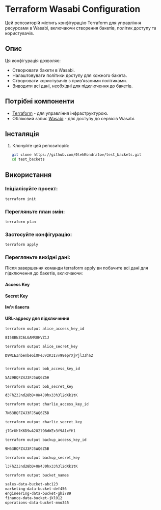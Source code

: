 # Terraform Wasabi Configuration

Цей репозиторій містить конфігурацію Terraform для управління ресурсами в Wasabi, включаючи створення бакетів, політик доступу та користувачів.

## Опис

Ця конфігурація дозволяє:
- Створювати бакети в Wasabi.
- Налаштовувати політики доступу для кожного бакета.
- Створювати користувачів з прив’язаними політиками.
- Виводити всі дані, необхідні для підключення до бакетів.

## Потрібні компоненти

- [Terraform](https://www.terraform.io/downloads.html) - для управління інфраструктурою.
- Обліковий запис [Wasabi](https://wasabi.com/) - для доступу до сервісів Wasabi.

## Інсталяція

1. Клонуйте цей репозиторій:

```bash
   git clone https://github.com/0lehKondratov/test_backets.git
   cd test_backets
```

## Використання
### Ініціалізуйте проект:

```bash
terraform init
```

### Перегляньте план змін:

```bash
terraform plan
```

### Застосуйте конфігурацію:

```bash
terraform apply
```

### Перегляньте вихідні дані:

Після завершення команди terraform apply ви побачите всі дані для підключення до бакетів, включаючи:

#### Access Key

#### Secret Key

#### Ім'я бакета

#### URL-адресу для підключення

```bash
terraform output alice_access_key_id

8I58BNZC6LGAMR0HVZ1J
```

```bash
terraform output alice_secret_key

D9WIEZnbenbeGiOPeJvzK3Ivv98eprXjPjl3Jha2
```

```bash

terraform output bob_access_key_id

5A29BQFZ4J3FJ5WQ6Z5H
```

```bash
terraform output bob_secret_key

d3FhZ3Jnd28bD+0W4J0hx33h3l2dXk1tK
```

```bash
terraform output charlie_access_key_id

7N63BQFZ4J3FJ5WQ6Z5D
```

```bash
terraform output charlie_secret_key

j7GrUhlK6D9wA2O2l98dWZx3f9A1xYH1
```

```bash
terraform output backup_access_key_id

9H63BQFZ4J3FJ5WQ6Z5B
```

```bash
terraform output backup_secret_key

l3FhZ3Jnd28bD+0W4J0hx33h3l2dXk1tK
```

```bash
terraform output bucket_names

sales-data-bucket-abc123
marketing-data-bucket-def456
engineering-data-bucket-ghi789
finance-data-bucket-jkl012
operations-data-bucket-mno345
```
